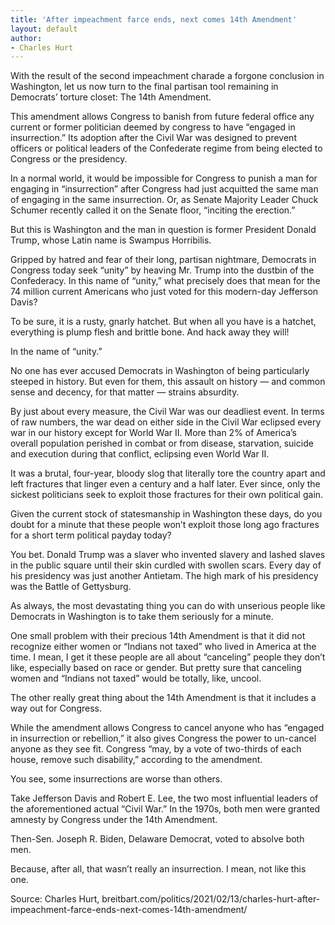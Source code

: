 ```yaml
---
title: 'After impeachment farce ends, next comes 14th Amendment'
layout: default
author:
- Charles Hurt
---
```


With the result of the second impeachment charade a forgone conclusion in Washington, let us now turn to the final partisan tool remaining in Democrats’ torture closet: The 14th Amendment.

This amendment allows Congress to banish from future federal office any current or former politician deemed by congress to have “engaged in insurrection.” Its adoption after the Civil War was designed to prevent officers or political leaders of the Confederate regime from being elected to Congress or the presidency.

In a normal world, it would be impossible for Congress to punish a man for engaging in “insurrection” after Congress had just acquitted the same man of engaging in the same insurrection. Or, as Senate Majority Leader Chuck Schumer recently called it on the Senate floor, “inciting the erection.”

But this is Washington and the man in question is former President Donald Trump, whose Latin name is Swampus Horribilis.

Gripped by hatred and fear of their long, partisan nightmare, Democrats in Congress today seek “unity” by heaving Mr. Trump into the dustbin of the Confederacy. In this name of “unity,” what precisely does that mean for the 74 million current Americans who just voted for this modern-day Jefferson Davis?

To be sure, it is a rusty, gnarly hatchet. But when all you have is a hatchet, everything is plump flesh and brittle bone. And hack away they will!

In the name of “unity.”

No one has ever accused Democrats in Washington of being particularly steeped in history. But even for them, this assault on history — and common sense and decency, for that matter — strains absurdity.

By just about every measure, the Civil War was our deadliest event. In terms of raw numbers, the war dead on either side in the Civil War eclipsed every war in our history except for World War II. More than 2% of America’s overall population perished in combat or from disease, starvation, suicide and execution during that conflict, eclipsing even World War II.

It was a brutal, four-year, bloody slog that literally tore the country apart and left fractures that linger even a century and a half later. Ever since, only the sickest politicians seek to exploit those fractures for their own political gain.

Given the current stock of statesmanship in Washington these days, do you doubt for a minute that these people won’t exploit those long ago fractures for a short term political payday today?

You bet. Donald Trump was a slaver who invented slavery and lashed slaves in the public square until their skin curdled with swollen scars. Every day of his presidency was just another Antietam. The high mark of his presidency was the Battle of Gettysburg.

As always, the most devastating thing you can do with unserious people like Democrats in Washington is to take them seriously for a minute.

One small problem with their precious 14th Amendment is that it did not recognize either women or “Indians not taxed” who lived in America at the time. I mean, I get it these people are all about “canceling” people they don’t like, especially based on race or gender. But pretty sure that canceling women and “Indians not taxed” would be totally, like, uncool.

The other really great thing about the 14th Amendment is that it includes a way out for Congress.

While the amendment allows Congress to cancel anyone who has “engaged in insurrection or rebellion,” it also gives Congress the power to un-cancel anyone as they see fit. Congress “may, by a vote of two-thirds of each house, remove such disability,” according to the amendment.

You see, some insurrections are worse than others.

Take Jefferson Davis and Robert E. Lee, the two most influential leaders of the aforementioned actual “Civil War.” In the 1970s, both men were granted amnesty by Congress under the 14th Amendment.

Then-Sen. Joseph R. Biden, Delaware Democrat, voted to absolve both men.

Because, after all, that wasn’t really an insurrection. I mean, not like this one.

Source: Charles Hurt, breitbart.com/politics/2021/02/13/charles-hurt-after-impeachment-farce-ends-next-comes-14th-amendment/
